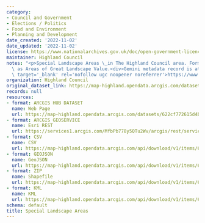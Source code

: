 ```yaml
---
category:
- Council and Government
- Elections / Politics
- Food and Environment
- Planning and Development
date_created: '2022-11-02'
date_updated: '2022-11-02'
license: https://www.nationalarchives.gov.uk/doc/open-government-licence/version/3/
maintainer: Highland Council
notes: "<p>Special Landscape Areas \_in The Highland Council area. Formerly known\
  \ as Areas of Great Landscape Value.<div>Gemini metadata record is at\_<a href='https://www.spatialdata.gov.scot/geonetwork/srv/eng/catalog.search#/metadata/f2f5ba6d-6b1e-479b-91fc-bca7f90fa7df'\
  \ target='_blank' rel='nofollow ugc noopener noreferrer'>https://www.spatialdata.gov.scot/geonetwork/srv/eng/catalog.search#/metadata/f2f5ba6d-6b1e-479b-91fc-bca7f90fa7df</a></div></p>"
organization: Highland Council
original_dataset_link: https://map-highland.opendata.arcgis.com/datasets/622cf772615d4b4eba10f5d36d877260_0
records: null
resources:
- format: ARCGIS HUB DATASET
  name: Web Page
  url: https://map-highland.opendata.arcgis.com/datasets/622cf772615d4b4eba10f5d36d877260_0
- format: ARCGIS GEOSERVICE
  name: Esri REST
  url: https://services1.arcgis.com/MfbPb778y5QTu2Wv/arcgis/rest/services/SpecialLandscapeAreas/FeatureServer/0
- format: CSV
  name: CSV
  url: https://map-highland.opendata.arcgis.com/api/download/v1/items/622cf772615d4b4eba10f5d36d877260/csv?layers=0
- format: GEOJSON
  name: GeoJSON
  url: https://map-highland.opendata.arcgis.com/api/download/v1/items/622cf772615d4b4eba10f5d36d877260/geojson?layers=0
- format: ZIP
  name: Shapefile
  url: https://map-highland.opendata.arcgis.com/api/download/v1/items/622cf772615d4b4eba10f5d36d877260/shapefile?layers=0
- format: KML
  name: KML
  url: https://map-highland.opendata.arcgis.com/api/download/v1/items/622cf772615d4b4eba10f5d36d877260/kml?layers=0
schema: default
title: Special Landscape Areas
---
```

